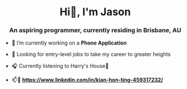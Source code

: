 <h1 align="center">Hi👋, I'm Jason</h1>
<h3 align="center">An aspiring programmer, currently residing in Brisbane, AU</h3>

- 🔭 I’m currently working on a **Phone Application**

- :eyes: Looking for entry-level jobs to take my career to greater heights

- :headphones: Currently listening to Harry's House:house_with_garden:

- 📫:link: **https://www.linkedin.com/in/kian-hon-ting-459317232/**



